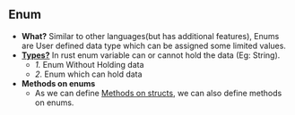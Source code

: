 ## Enum
- **What?** Similar to other languages(but has additional features), Enums are User defined data type which can be assigned some limited values.
- **[Types?](Types)** In rust enum variable can or cannot hold the data (Eg: String). 
  - *1.* Enum Without Holding data
  - *2.* Enum which can hold data
- **Methods on enums**
  - As we can define [Methods on structs](../), we can also define methods on enums.
